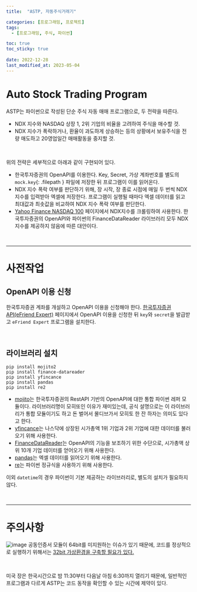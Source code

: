 ```yaml
---
title:  "ASTP, 자동주식거래기"

categories: [프로그래밍, 프로젝트]
tags:
  - [프로그래밍, 주식, 파이썬]

toc: true
toc_sticky: true
 
date: 2022-12-28
last_modified_at: 2023-05-04
---
```


# **A**uto **S**tock **T**rading **P**rogram

ASTP는 파이썬으로 작성된 단순 주식 자동 매매 프로그램으로, 두 전략을 따른다.

- NDX 지수와 NASDAQ 상장 1, 2위 기업의 비율을 고려하여 주식을 매수할 것.
- NDX 지수가 폭락하거나, 환율이 과도하게 상승하는 등의 상황에서 보유주식을 전량 매도하고 20영업일간 매매활동을 중지할 것.

<br>

위의 전략은 세부적으로 아래과 같이 구현되어 있다.
- 한국투자증권의 OpenAPI를 이용한다. Key, Secret, 가상 계좌번호를 별도의 `mock.key`{: .filepath } 파일에 저장한 뒤 프로그램이 이를 읽어온다. 
- NDX 지수 폭락 여부를 판단하기 위해, 장 시작, 장 종료 시점에 매일 두 번씩 NDX지수를 입력받아 엑셀에 저장한다. 프로그램이 실행될 때마다 엑셀 데이터를 읽고 최대값과 최솟값을 비교하여 NDX 지수 폭락 여부를 판단한다.
- [Yahoo Finance NASDAQ 100](https://finance.yahoo.com/quote/%5ENDX/) 페이지에서 NDX지수를 크롤링하여 사용한다. 한국투자증권의 OpenAPI와 파이썬의 FinanceDataReader 라이브러리 모두 NDX지수를 제공하지 않음에 따른 대안이다.

<br>

---

# 사전작업

## OpenAPI 이용 신청

한국투자증권 계좌를 개설하고 OpenAPI 이용을 신청해야 한다. [한국투자증권 API(eFriend Expert)](https://www.truefriend.com/main/customer/systemdown/OpenAPI.jsp?cmd=TF04ea01200) 페이지에서 OpenAPI 이용을 신청한 뒤 `key`와 `secret`을 발급받고 `eFriend Expert` 프로그램을 설치한다.

<br>

## 라이브러리 설치

```terminal
pip install mojito2
pip install finance-datareader
pip install yfincance
pip install pandas
pip install re2
```

- [mojito](https://pypi.org/project/mojito2/)는 한국투자증권의 RestAPI 기반의 OpenAPI에 대한 통합 파이썬 레퍼 모듈이다. 라이브러리명이 모히또인 이유가 재미있는데, 공식 설명으로는 이 라이브러리가 통합 모듈이기도 하고 돈 벌어서 몰디브가서 모히토 한 잔 하자는 의미도 있다고 한다.
- [yfincance](https://pypi.org/project/yfinance/)는 나스닥에 상장된 시가총액 1위 기업과 2위 기업에 대한 데이터를 불러오기 위해 사용한다.
- [FinanceDataReader](https://github.com/financedata-org/FinanceDataReader)는 OpenAPI의 기능을 보조하기 위한 수단으로, 시가총액 상위 10개 기업 데이터를 얻어오기 위해 사용한다.
- [pandas](https://pandas.pydata.org/)는 엑셀 데이터를 읽어오기 위해 사용한다.
- [re](https://docs.python.org/3/library/re.html)는 파이썬 정규식을 사용하기 위해 사용한다.

이외 `datetime`의 경우 파이썬이 기본 제공하는 라이브러리로, 별도의 설치가 필요하지 않다.

<br>

---

# 주의사항

![image](https://user-images.githubusercontent.com/96360829/235820176-3cff59e7-0be2-42ee-ae37-27d842eb161a.png)
공동인증서 모듈이 64bit를 미지원하는 이슈가 있기 때문에, 코드를 정상적으로 실행하기 위해서는 [32bit 가상환경을 구축할 필요가 있다.](https://kiw6024.github.io/posts/32bit/)

<br>

미국 장은 한국시간으로 밤 11:30부터 다음날 아침 6:30까지 열리기 때문에, 일반적인 프로그램과 다르게 ASTP는 코드 동작을 확인할 수 있는 시간에 제약이 있다.

<!--

<br>

---
<br>

# 프로젝트를 통해 알게 된 점

API 연결 방식에 OCX, COM, DLL 등이 있음. (한투는 OCX)
OCX (OLE Control Extension) is a file format that contains reusable software components, which can be used to create custom user interfaces and add functionality to applications. These components are also known as ActiveX controls.

<br>

[찾아보니](https://stockant.tistory.com/343) 안드로이드 어플 형식으로 개발이 가능한 것 같았다. 

<br>

---

[^1]: 
-->